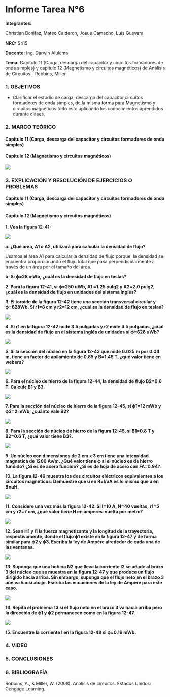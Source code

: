 # Informe Tarea N°6

**Integrantes:**

Christian Bonifaz, Mateo Calderon, Josue Camacho, Luis Guevara

**NRC:** 5415

**Docente:** Ing. Darwin Alulema

**Tema:** Capitulo 11 (Carga, descarga del capacitor y circuitos formadores de onda simples) y capitulo 12 (Magnetismo y circuitos magnéticos) de Análisis de Circuitos - Robbins, Miller

### 1. OBJETIVOS

- Clarificar el estudio de carga, descarga del capacitor,circuitos formadores de onda simples, de la misma forma para Magnetismo y circuitos magnéticos todo esto aplicando los conocimientos aprendidos durante clases.

### 2. MARCO TEÓRICO

#### Capitulo 11 (Carga, descarga del capacitor y circuitos formadores de onda simples)

#### Capitulo 12 (Magnetismo y circuitos magnéticos)

<img src="imagenes/cap12.png">

### 3. EXPLICACIÓN Y RESOLUCIÓN DE EJERCICIOS O PROBLEMAS

#### Capitulo 11 (Carga, descarga del capacitor y circuitos formadores de onda simples)

#### Capitulo 12 (Magnetismo y circuitos magnéticos)

**1. Vea la figura 12-41:**

<img src="imagenes/fig12-41.jpg">

**a.	¿Qué área, A1 o A2, utilizará para calcular la densidad de flujo?**

Usamos el área A1 para calcular la densidad de flujo porque, la densidad se encuentra proporcionando el flujo total que pasa perpendicularmente a través de un área por el tamaño del área.

**b.	Si ϕ=28 mWb, ¿cuál es la densidad de flujo en teslas?**

**2.	Para la figura 12-41, si ϕ=250 uWb, A1 =1.25 pulg2 y A2=2.0 pulg2, ¿cuál es la densidad de flujo en unidades del sistema inglés?**

**3.	El toroide de la figura 12-42 tiene una sección transversal circular y ϕ=628Wb. Si r1=8 cm y r2=12 cm, ¿cuál es la densidad de flujo en teslas?**

<img src="imagenes/fig12-42.jpg">

**4.	Si r1 en la figura 12-42 mide 3.5 pulgadas y r2 mide 4.5 pulgadas, ¿cuál es la densidad de flujo en el sistema inglés de unidades si ϕ=628 uWb?**

<img src="imagenes/fig12-42.jpg">

**5.	Si la sección del núcleo en la figura 12-43 que mide 0.025 m por 0.04 m, tiene un factor de apilamiento de 0.85 y B=1.45 T, ¿qué valor tiene en webers?**

<img src="imagenes/fig12-43.jpg">

**6.	Para el núcleo de hierro de la figura 12-44, la densidad de flujo B2=0.6 T. Calcule B1 y B3.**

<img src="imagenes/fig12-44.jpg">

**7.	Para la sección del núcleo de hierro de la figura 12-45, si ϕ1=12 mWb y ϕ3=2 mWb, ¿cuánto vale B2?**

<img src="imagenes/fig12-45.jpg">

**8.	Para la sección de núcleo de hierro de la figura 12-45, si B1=0.8 T y B2=0.6 T, ¿qué valor tiene B3?.**

<img src="imagenes/fig12-45.jpg">

**9.	Un núcleo con dimensiones de 2 cm x 3 cm tiene una intensidad magnética de 1200 Av/m. ¿Qué valor tiene ϕ si el núcleo es de hierro fundido? ¿Si es de acero fundido? ¿Si es de hoja de acero con FA=0.94?.**

**10.	La figura 12-46 muestra los dos circuitos eléctricos equivalentes a los circuitos magnéticos. Demuestre que u en  R=l/uA es lo mismo que u en B=uH.**

<img src="imagenes/fig12-46.jpg">

**11.	Considere una vez más la figura 12-42. Si I=10 A, N=40 vueltas, r1=5 cm y r2=7 cm, ¿qué valor tiene H en amperes-vuelta por metro?**

<img src="imagenes/fig12-42.jpg">

**12.	Sean H1 y l1 la fuerza magnetizante y la longitud de la trayectoria, respectivamente, donde el flujo ϕ1 existe en la figura 12-47 y de forma similar para ϕ2 y ϕ3. Escriba la ley de Ampère alrededor de cada una de las ventanas.**

<img src="imagenes/fig12-47.jpg">

**13.	Suponga que una bobina N2 que lleva la corriente I2 se añade al brazo 3 del núcleo que se muestra en la figura 12-47 y que produce un flujo dirigido hacia arriba. Sin embargo, suponga que el flujo neto en el brazo 3 aún va hacia abajo. Escriba las ecuaciones de la ley de Ampère para este caso.**

<img src="imagenes/fig12-47.jpg">

**14.	Repita el problema 13 si el flujo neto en el brazo 3 va hacia arriba pero la dirección de ϕ1 y ϕ2 permanecen como en la figura 12-47.**

<img src="imagenes/fig12-47.jpg">

**15.	Encuentre la corriente I en la figura 12-48 si ϕ=0.16 mWb.**

### 4. VIDEO

### 5. CONCLUSIONES 

### 6. BIBLIOGRAFÍA

Robbins, A., & Miller, W. (2008). Análisis de circuitos. Estados Unidos: Cengage Learning.
